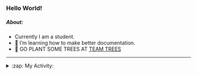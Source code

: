 ### Hello World!

##### About:
- Currently I am a student.
- 🌱 I’m learning how to make better documentation.
- 🌱 GO PLANT SOME TREES AT [TEAM TREES](https://teamtrees.org/)

---
<details>
  <summary>:zap: My Activity:</summary>
  
<!--START_SECTION:waka-->
![Code Time](http://img.shields.io/badge/Code%20Time-1%2C168%20hrs%204%20mins-blue)

**I'm a Night 🦉** 

```text
🌞 Morning                1898 commits        ███░░░░░░░░░░░░░░░░░░░░░░   10.12 % 
🌆 Daytime                6387 commits        █████████░░░░░░░░░░░░░░░░   34.04 % 
🌃 Evening                5345 commits        ███████░░░░░░░░░░░░░░░░░░   28.49 % 
🌙 Night                  5134 commits        ███████░░░░░░░░░░░░░░░░░░   27.36 % 
```
📅 **I'm Most Productive on Wednesday** 

```text
Monday                   2652 commits        ████░░░░░░░░░░░░░░░░░░░░░   14.13 % 
Tuesday                  2567 commits        ███░░░░░░░░░░░░░░░░░░░░░░   13.68 % 
Wednesday                4392 commits        ██████░░░░░░░░░░░░░░░░░░░   23.41 % 
Thursday                 2415 commits        ███░░░░░░░░░░░░░░░░░░░░░░   12.87 % 
Friday                   1946 commits        ███░░░░░░░░░░░░░░░░░░░░░░   10.37 % 
Saturday                 1642 commits        ██░░░░░░░░░░░░░░░░░░░░░░░   08.75 % 
Sunday                   3150 commits        ████░░░░░░░░░░░░░░░░░░░░░   16.79 % 
```


📊 **This Week I Spent My Time On** 

```text
🔥 Editors: 
IntelliJ                 5 hrs 7 mins        █████████████████████████   100.00 % 

🐱‍💻 Projects: 
intro                    4 hrs 55 mins       ████████████████████████░   95.95 % 
android-demo             7 mins              █░░░░░░░░░░░░░░░░░░░░░░░░   02.53 % 
Unknown Project          4 mins              ░░░░░░░░░░░░░░░░░░░░░░░░░   01.52 % 
```


 Last Updated on 25/08/2023 15:11:39 UTC
<!--END_SECTION:waka-->
</details>

